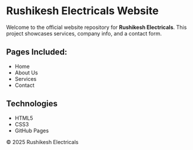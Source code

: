 # Rushikesh Electricals Website

Welcome to the official website repository for **Rushikesh Electricals**.
This project showcases services, company info, and a contact form.

## Pages Included:
- Home
- About Us
- Services
- Contact

## Technologies
- HTML5
- CSS3
- GitHub Pages

© 2025 Rushikesh Electricals
